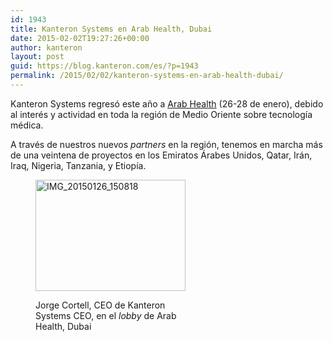 ```yaml
---
id: 1943
title: Kanteron Systems en Arab Health, Dubai
date: 2015-02-02T19:27:26+00:00
author: kanteron
layout: post
guid: https://blog.kanteron.com/es/?p=1943
permalink: /2015/02/02/kanteron-systems-en-arab-health-dubai/
---
```

Kanteron Systems regresó este año a <a title="https://www.arabhealthonline.com/" href="https://www.arabhealthonline.com/" target="_blank">Arab Health</a> (26-28 de enero), debido al interés y actividad en toda la región de Medio Oriente sobre tecnología médica.

A través de nuestros nuevos _partners_ en la región, tenemos en marcha más de una veintena de proyectos en los Emiratos Árabes Unidos, Qatar, Irán, Iraq, Nigeria, Tanzania, y Etiopía.<figure style="width: 240px" class="wp-caption aligncenter">

[<img src="https://farm8.staticflickr.com/7300/16187408890_124580bda6_m.jpg" alt="IMG_20150126_150818" width="240" height="178" />](https://www.arabhealthonline.com/ "IMG_20150126_150818 by Jorge Cortell, on Flickr")<figcaption class="wp-caption-text">Jorge Cortell, CEO de Kanteron Systems CEO, en el _lobby_ de Arab Health, Dubai</figcaption></figure>